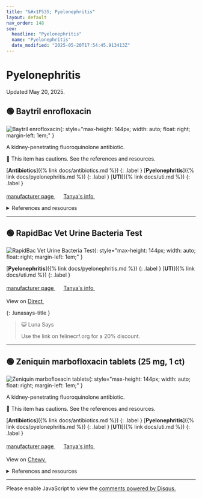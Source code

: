 ```yaml
---
title: "&#x1F535; Pyelonephritis"
layout: default
nav_order: 148
seo:
  headline: "Pyelonephritis"
  name: "Pyelonephritis"
  date_modified: "2025-05-20T17:54:45.913413Z"
---
```


# Pyelonephritis

Updated May 20, 2025.



## &#x1F7E2; Baytril enrofloxacin

![Baytril enrofloxacin](https://assets.elanco.com/0cec44ed-3eaa-0009-2029-666567e7e4de/c6174833-8582-4a1a-8b93-ed98553bfb4e/Baytril%20Taste%20Tab_Front-Opt.jpg){: style="max-height: 144px; width: auto; float: right; margin-left: 1em;" }

A kidney-penetrating fluoroquinolone antibiotic.

&#x1F6D1; This item has cautions. See the references and resources.

[**Antibiotics**]({% link docs/antibiotics.md %})
{: .label }
[**Pyelonephritis**]({% link docs/pyelonephritis.md %})
{: .label }
[**UTI**]({% link docs/uti.md %})
{: .label }

 <a href="https://my.elanco.com/us/baytril" class="external" target="_blank">manufacturer page&nbsp;<svg width="18" height="18" viewBox="0 0 24 24"><use xlink:href="#svg-external-link"></use></svg></a> <a href="https://felinecrf.org/treatments_antibiotics_painkillers.htm#enrofloxacin" class="external" target="_blank">Tanya's info&nbsp;<svg width="18" height="18" viewBox="0 0 24 24"><use xlink:href="#svg-external-link"></use></svg></a>

<details markdown="block">
<summary>References and resources</summary>

1.  Baytril product insert. Elanco, 2022. <a href="https://assets-us-01.kc-usercontent.com/e4748d51-2c24-00f7-fc54-65f3864ee8b1/ea95daee-00b1-4aaa-b90b-54994d0429cf/PROMO_WEB_600213ABs_90206967_YL600213A_90206965_YL600213C_90206961_YL600211A_90206963_YL600211C_90206969_YL600209A_90206971_YL600209C_W1b_WS.pdf" class="external" target="_blank">PDF&nbsp;<svg width="18" height="18" viewBox="0 0 24 24"><use xlink:href="#svg-external-link"></use></svg></a>
1. _"Quinolone-class drugs should be used with caution in animals with known or suspected Central Nervous System (CNS) disorders. In such animals, quinolones have, in rare instances, been associated with CNS stimulation which may lead to convulsive seizures."_ &mdash;  Baytril manufacturer web page. Elanco, 2024. <a href="https://my.elanco.com/us/baytril" class="external" target="_blank">https://my.elanco.com/us/baytril&nbsp;<svg width="18" height="18" viewBox="0 0 24 24"><use xlink:href="#svg-external-link"></use></svg></a> (retrieved 2024-11-01)
1. _"The use of fluoroquinolones in cats has been reported to adversely affect the retina. Such products should be used with caution in cats."_ &mdash;  Baytril manufacturer web page. Elanco, 2024. <a href="https://my.elanco.com/us/baytril" class="external" target="_blank">https://my.elanco.com/us/baytril&nbsp;<svg width="18" height="18" viewBox="0 0 24 24"><use xlink:href="#svg-external-link"></use></svg></a> (retrieved 2024-11-01)
1.  M.M. Ford, K. Narfstrom, R.R. Dubielzig, E.A. Giuliano, C.P. Moore; Enrofloxacin and the Feline Retina. Invest. Ophthalmol. Vis. Sci. 2004;45(13):5072. <a href="https://iovs.arvojournals.org/article.aspx?articleid=2410586" class="external" target="_blank">https://iovs.arvojournals.org/article.aspx?articleid=2410586&nbsp;<svg width="18" height="18" viewBox="0 0 24 24"><use xlink:href="#svg-external-link"></use></svg></a>
1.  Ford MM, Dubielzig RR, Giuliano EA, Moore CP, Narfström KL. Ocular and systemic manifestations after oral administration of a high dose of enrofloxacin in cats. Am J Vet Res. 2007 Feb;68(2):190-202. doi:<a href="https://doi.org/10.2460/ajvr.68.2.190" class="external" target="_blank">10.2460/ajvr.68.2.190&nbsp;<svg width="18" height="18" viewBox="0 0 24 24"><use xlink:href="#svg-external-link"></use></svg></a>
1.  Foster JD, Abouraya M, Papich MG, Muma NA. Population pharmacokinetic analysis of enrofloxacin and its active metabolite ciprofloxacin after intravenous injection to cats with reduced kidney function. J Vet Intern Med. 2023 Nov-Dec;37(6):2230-2240. doi:<a href="https://doi.org/10.1111/jvim.16866" class="external" target="_blank">10.1111/jvim.16866&nbsp;<svg width="18" height="18" viewBox="0 0 24 24"><use xlink:href="#svg-external-link"></use></svg></a>
1.  Gelatt KN, van der Woerdt A, Ketring KL, Andrew SE, Brooks DE, Biros DJ, Denis HM, Cutler TJ. Enrofloxacin-associated retinal degeneration in cats. Vet Ophthalmol. 2001 Jun;4(2):99-106. doi:<a href="https://doi.org/10.1046/j.1463-5224.2001.00182.x" class="external" target="_blank">10.1046/j.1463-5224.2001.00182.x&nbsp;<svg width="18" height="18" viewBox="0 0 24 24"><use xlink:href="#svg-external-link"></use></svg></a>
1.  Hwang YH, Kim MS, Song IB, Lim JH, Park BK, Yun HI. Altered pharmacokinetics of enrofloxacin in experimental models of hepatic and renal impairment. Vet Res Commun. 2009 Jun;33(5):481-7. doi:<a href="https://doi.org/10.1007/s11259-008-9195-y" class="external" target="_blank">10.1007/s11259-008-9195-y&nbsp;<svg width="18" height="18" viewBox="0 0 24 24"><use xlink:href="#svg-external-link"></use></svg></a>
1. _"Avoid enrofloxacin in cats with CKD due to increased risk of retinopathy at standard therapeutic doses"_ &mdash;  Sparkes AH, Caney S, Chalhoub S, Elliott J, Finch N, Gajanayake I, Langston C, Lefebvre HP, White J, Quimby J. ISFM Consensus Guidelines on the Diagnosis and Management of Feline Chronic Kidney Disease. J Feline Med Surg. 2016 Mar;18(3):219-39. doi:<a href="https://doi.org/10.1177/1098612X16631234" class="external" target="_blank">10.1177/1098612X16631234&nbsp;<svg width="18" height="18" viewBox="0 0 24 24"><use xlink:href="#svg-external-link"></use></svg></a> (retrieved 2024-04-02)
1. _"Dosage adjustments may be particularly important for enrofloxacin, which appears to be more retinotoxic in cats"_ &mdash;  Trepanier LA. Feline Therapeutics. World Small Animal Veterinary Association World Congress Proceedings, 2013. <a href="https://www.vin.com/doc/?id=5709852" class="external" target="_blank">https://www.vin.com/doc/?id=5709852&nbsp;<svg width="18" height="18" viewBox="0 0 24 24"><use xlink:href="#svg-external-link"></use></svg></a> (retrieved 2024-11-01)
1.  Wiebe V, Hamilton P. Fluoroquinolone-induced retinal degeneration in cats. J Am Vet Med Assoc. 2002 Dec 1;221(11):1568-71. doi:<a href="https://doi.org/10.2460/javma.2002.221.1568" class="external" target="_blank">10.2460/javma.2002.221.1568&nbsp;<svg width="18" height="18" viewBox="0 0 24 24"><use xlink:href="#svg-external-link"></use></svg></a>

</details>

* * *



## &#x1F7E2; RapidBac Vet Urine Bacteria Test

![RapidBac Vet Urine Bacteria Test](https://www.rapidbacvet.com/wp-content/uploads/2023/03/RapidBac-Vet-2.0-Test-Kit-Box-1000-x-750-1.png){: style="max-height: 144px; width: auto; float: right; margin-left: 1em;" }

[**Pyelonephritis**]({% link docs/pyelonephritis.md %})
{: .label }
[**UTI**]({% link docs/uti.md %})
{: .label }

 <a href="https://www.rapidbacvet.com" class="external" target="_blank">manufacturer page&nbsp;<svg width="18" height="18" viewBox="0 0 24 24"><use xlink:href="#svg-external-link"></use></svg></a> <a href="https://felinecrf.org/pyelonephritis_utis.htm#diagnosis_culture_sensitivity" class="external" target="_blank">Tanya's info&nbsp;<svg width="18" height="18" viewBox="0 0 24 24"><use xlink:href="#svg-external-link"></use></svg></a>

View on <a href="https://store.silverlakeresearch.com/product/rapidbac-vet-2-0-test-kits-box-of-10-tests/" class="external" target="_blank">Direct&nbsp;<svg width="18" height="18" viewBox="0 0 24 24"><use xlink:href="#svg-external-link"></use></svg></a>

{: .lunasays-title }
> &#x1F63A; Luna Says
>
> Use the link on felinecrf.org for a 20% discount.

* * *



## &#x1F7E2; Zeniquin marbofloxacin tablets (25 mg, 1 ct)

![Zeniquin marbofloxacin tablets](https://www.zoetisus.com/content/_assets/images/Petcare/zeniquin_family.jpg){: style="max-height: 144px; width: auto; float: right; margin-left: 1em;" }

A kidney-penetrating fluoroquinolone antibiotic.

&#x1F6D1; This item has cautions. See the references and resources.

[**Antibiotics**]({% link docs/antibiotics.md %})
{: .label }
[**Pyelonephritis**]({% link docs/pyelonephritis.md %})
{: .label }
[**UTI**]({% link docs/uti.md %})
{: .label }

 <a href="https://www.zoetisus.com/products/petcare/zeniquin" class="external" target="_blank">manufacturer page&nbsp;<svg width="18" height="18" viewBox="0 0 24 24"><use xlink:href="#svg-external-link"></use></svg></a> <a href="https://felinecrf.org/treatments_antibiotics_painkillers.htm#marbofloxacin" class="external" target="_blank">Tanya's info&nbsp;<svg width="18" height="18" viewBox="0 0 24 24"><use xlink:href="#svg-external-link"></use></svg></a>

View on <a href="https://www.chewy.com/dp/173148" class="external" target="_blank">Chewy&nbsp;<svg width="18" height="18" viewBox="0 0 24 24"><use xlink:href="#svg-external-link"></use></svg></a>

<details markdown="block">
<summary>References and resources</summary>

1.  Albarellos GA, Montoya L, Landoni MF. Pharmacokinetics of marbofloxacin after single intravenous and repeat oral administration to cats. Vet J. 2005 Sep;170(2):222-9. doi:<a href="https://doi.org/10.1016/j.tvjl.2004.05.011" class="external" target="_blank">10.1016/j.tvjl.2004.05.011&nbsp;<svg width="18" height="18" viewBox="0 0 24 24"><use xlink:href="#svg-external-link"></use></svg></a>
1.  Freedom of Information Summary, Supplemental Approval for Use in Cats, NADA 141-151: Zeniquin (marbofloxacin) Tablets. Pfizer Inc. 2001. <a href="https://animaldrugsatfda.fda.gov/adafda/app/search/public/document/downloadFoi/668" class="external" target="_blank">https://animaldrugsatfda.fda.gov/adafda/app/search/public/document/downloadFoi/668&nbsp;<svg width="18" height="18" viewBox="0 0 24 24"><use xlink:href="#svg-external-link"></use></svg></a>
1. _"Adjust dose in moderate or severe CKD (IRIS stages 3 and 4)"_ &mdash;  Sparkes AH, Caney S, Chalhoub S, Elliott J, Finch N, Gajanayake I, Langston C, Lefebvre HP, White J, Quimby J. ISFM Consensus Guidelines on the Diagnosis and Management of Feline Chronic Kidney Disease. J Feline Med Surg. 2016 Mar;18(3):219-39. doi:<a href="https://doi.org/10.1177/1098612X16631234" class="external" target="_blank">10.1177/1098612X16631234&nbsp;<svg width="18" height="18" viewBox="0 0 24 24"><use xlink:href="#svg-external-link"></use></svg></a> (retrieved 2024-04-02)
1. _"Fluoroquinolones ... are renally cleared. ... they do cause dose-dependent retinal toxicity in cats. Therefore, dosage adjustments for fluoroquinolones may be important in cats with renal insufficiency ... extending the dosing interval may be most appropriate, since fluoroquinolones are also concentration-dependent."_ &mdash;  Trepanier LA. Feline Therapeutics. World Small Animal Veterinary Association World Congress Proceedings, 2013. <a href="https://www.vin.com/doc/?id=5709852" class="external" target="_blank">https://www.vin.com/doc/?id=5709852&nbsp;<svg width="18" height="18" viewBox="0 0 24 24"><use xlink:href="#svg-external-link"></use></svg></a> (retrieved 2024-11-01)
1.  Wiebe V, Hamilton P. Fluoroquinolone-induced retinal degeneration in cats. J Am Vet Med Assoc. 2002 Dec 1;221(11):1568-71. doi:<a href="https://doi.org/10.2460/javma.2002.221.1568" class="external" target="_blank">10.2460/javma.2002.221.1568&nbsp;<svg width="18" height="18" viewBox="0 0 24 24"><use xlink:href="#svg-external-link"></use></svg></a>
1.  Zeniquin product insert. Zoetis, 2019. <a href="https://www.zoetisus.com/content/_assets/docs/vmips/package-inserts/zeniquin-prescribing-information.pdf" class="external" target="_blank">PDF&nbsp;<svg width="18" height="18" viewBox="0 0 24 24"><use xlink:href="#svg-external-link"></use></svg></a>
1. _"Quinolones should be used with caution in animals with known or suspected central nervous system (CNS) disorders. In such animals, quinolones have, in rare instances, been associated with CNS stimulation which may lead to convulsive seizures."_ &mdash;  Zeniquin product insert. Zoetis, 2019. <a href="https://www.zoetisus.com/content/_assets/docs/vmips/package-inserts/zeniquin-prescribing-information.pdf" class="external" target="_blank">PDF&nbsp;<svg width="18" height="18" viewBox="0 0 24 24"><use xlink:href="#svg-external-link"></use></svg></a> (retrieved 2024-11-01)
1. _"The use of fluoroquinolones in cats has been reported to adversely affect the retina. Such products should be used with caution in cats."_ &mdash;  Zeniquin product insert. Zoetis, 2019. <a href="https://www.zoetisus.com/content/_assets/docs/vmips/package-inserts/zeniquin-prescribing-information.pdf" class="external" target="_blank">PDF&nbsp;<svg width="18" height="18" viewBox="0 0 24 24"><use xlink:href="#svg-external-link"></use></svg></a> (retrieved 2024-11-01)

</details>

* * *

<div id="disqus_thread"></div>
<script>
    var disqus_config = function () {
      this.page.url = '{{ page.url | absolute_url }}';
      this.page.identifier = '{{ page.url | absolute_url }}';
    };
    (function() {
    var d = document, s = d.createElement('script');
    s.src = 'https://ckdcatsupplies.disqus.com/embed.js';
    s.setAttribute('data-timestamp', +new Date());
    (d.head || d.body).appendChild(s);
    })();
</script>
<noscript>Please enable JavaScript to view the <a href="https://disqus.com/?ref_noscript">comments powered by Disqus.</a></noscript>

<!-- Updated 2025-05-20 17:54:45.913413Z -->
